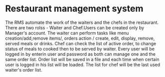 # Restaurant management system

The RMS automate the work of the waiters and the chefs in the restaurant. There are two rolss - Waiter and Chef.Users can be created only by Manager's account. The waiter can perform tasks like menu creation/add,remove items/, orders action / create, edit, display, remove, served meals or drinks. Chef can check the list of active order, to change status of meals to cooked then to be served by waiter.
Every user will be logged in by enterin user and password as both can manage one and the same order list. Order list will be saved in a file and each time when certain user is logged in his list will be loaded. The list for chef will be the last used waiter's order list.
